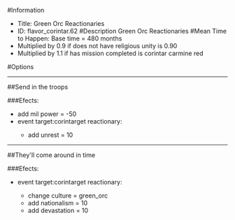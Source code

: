 #Information
 - Title: Green Orc Reactionaries
 - ID: flavor_corintar.62
#Description
Green Orc Reactionaries
#Mean Time to Happen:
Base time = 480 months
 - Multiplied by 0.9 if does not have religious unity is 0.90
 - Multiplied by 1.1 if has mission completed is corintar carmine red

#Options

___
##Send in the troops

###Efects:<ul><li>add mil power = -50</li><li>event target:corintarget reactionary:</li><ul><li>add unrest = 10</li></ul></ul>

___
##They'll come around in time

###Efects:<ul><li>event target:corintarget reactionary:</li><ul><li>change culture = green_orc</li><li>add nationalism = 10</li><li>add devastation = 10</li></ul></ul>
